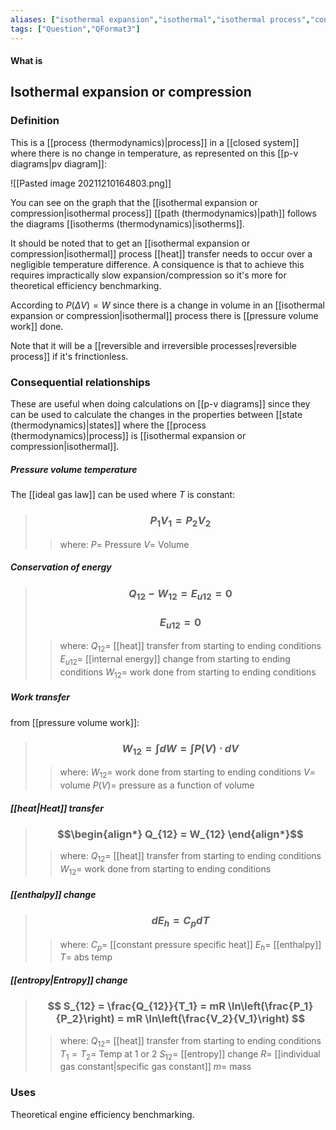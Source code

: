 ```yaml
---
aliases: ["isothermal expansion","isothermal","isothermal process","constant temperature process","isothermal compression"]
tags: ["Question","QFormat3"]
---
```


#### What is
## Isothermal expansion or compression
### Definition
This is a [[process (thermodynamics)|process]] in a [[closed system]] where there is no change in temperature, as represented on this [[p-v diagrams|pv diagram]]:

![[Pasted image 20211210164803.png]]

You can see on the graph that the [[isothermal expansion or compression|isothermal process]] [[path (thermodynamics)|path]] follows the diagrams [[isotherms (thermodynamics)|isotherms]].

It should be noted that to get an [[isothermal expansion or compression|isothermal]] process [[heat]] transfer needs to occur over a negligible temperature difference. A consiquence is that to achieve this requires impractically slow expansion/compression so it's more for theoretical efficiency benchmarking.

According to $P(\Delta V)=W$ since there is a change in volume in an [[isothermal expansion or compression|isothermal]] process there is [[pressure volume work]] done.

Note that it will be a [[reversible and irreversible processes|reversible process]] if it's frinctionless.

### Consequential relationships
These are useful when doing calculations on [[p-v diagrams]] since they can be used to calculate the changes in the properties between [[state (thermodynamics)|states]] where the [[process (thermodynamics)|process]] is [[isothermal expansion or compression|isothermal]].


##### Pressure volume temperature
The [[ideal gas law]] can be used where $T$ is constant:
> ### $$ P_1 V_1 = P_2 V_2 $$ 
>> where:
>> $P=$ Pressure
>> $V=$ Volume

##### Conservation of energy
> ### $$ Q_{12} - W_{12} = E_{u12} = 0 $$ 
> ### $$ E_{u12} = 0$$ 
>> where:
>> $Q_{12}=$ [[heat]] transfer from starting to ending conditions
>> $E_{u12}=$ [[internal energy]] change from starting to ending conditions
>> $W_{12}=$ work done from starting to ending conditions

##### Work transfer
from [[pressure volume work]]:
> ### $$ W_{12} = \int dW = \int P(V) \cdot dV $$ 
>> where:
>> $W_{12}=$ work done from starting to ending conditions
>> $V=$ volume
>> $P(V)=$ pressure as a function of volume

##### [[heat|Heat]] transfer
> ### $$\begin{align*} Q_{12} =  W_{12} \end{align*}$$
>> where:
>> $Q_{12}=$ [[heat]] transfer from starting to ending conditions
>> $W_{12}=$ work done from starting to ending conditions

##### [[enthalpy]] change
> ### $$ d E_{h} = C_{p} dT $$ 
>> where:
>> $C_{p}=$ [[constant pressure specific heat]]
>> $E_{h}=$ [[enthalpy]] 
>> $T=$ abs temp

##### [[entropy|Entropy]] change

> ### $$ S_{12} = \frac{Q_{12}}{T_1} = mR \ln\left(\frac{P_1}{P_2}\right) = mR \ln\left(\frac{V_2}{V_1}\right) $$ 
>> where:
>> $Q_{12}=$ [[heat]] transfer from starting to ending conditions
>> $T_1=T_2=$ Temp at 1 or 2
>> $S_{12}=$ [[entropy]] change
>> $R=$ [[individual gas constant|specific gas constant]]
>> $m=$ mass

### Uses
Theoretical engine efficiency benchmarking.